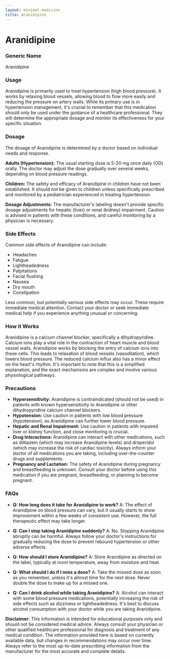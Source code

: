 ```yaml
---
layout: minimal-medicine
title: Aranidipine
---
```


# Aranidipine
### Generic Name
Aranidipine

### Usage
Aranidipine is primarily used to treat hypertension (high blood pressure).  It works by relaxing blood vessels, allowing blood to flow more easily and reducing the pressure on artery walls. While its primary use is in hypertension management,  it's crucial to remember that this medication should only be used under the guidance of a healthcare professional.  They will determine the appropriate dosage and monitor its effectiveness for your specific situation.

### Dosage
The dosage of Aranidipine is determined by a doctor based on individual needs and response.  

**Adults (Hypertension):** The usual starting dose is 5-20 mg once daily (OD) orally.  The doctor may adjust the dose gradually over several weeks, depending on blood pressure readings.

**Children:**  The safety and efficacy of Aranidipine in children have not been established.  It should not be given to children unless specifically prescribed and monitored by a pediatrician experienced in treating hypertension.

**Dosage Adjustments:**  The manufacturer's labeling doesn't provide specific dosage adjustments for hepatic (liver) or renal (kidney) impairment.  Caution is advised in patients with these conditions, and careful monitoring by a physician is necessary.

### Side Effects
Common side effects of Aranidipine can include:

*   Headaches
*   Fatigue
*   Lightheadedness
*   Palpitations
*   Facial flushing
*   Nausea
*   Dry mouth
*   Constipation

Less common, but potentially serious side effects may occur.  These require immediate medical attention.  Contact your doctor or seek immediate medical help if you experience anything unusual or concerning.

### How it Works
Aranidipine is a calcium channel blocker, specifically a dihydropyridine.  Calcium ions play a vital role in the contraction of heart muscle and blood vessel walls.  Aranidipine works by blocking the entry of calcium ions into these cells. This leads to relaxation of blood vessels (vasodilation), which lowers blood pressure. The reduced calcium influx also has a minor effect on the heart's rhythm.  It's important to note that this is a simplified explanation, and the exact mechanisms are complex and involve various physiological pathways.

### Precautions
* **Hypersensitivity:** Aranidipine is contraindicated (should not be used) in patients with known hypersensitivity to Aranidipine or other dihydropyridine calcium channel blockers.
* **Hypotension:**  Use caution in patients with low blood pressure (hypotension), as Aranidipine can further lower blood pressure.
* **Hepatic and Renal Impairment:**  Use caution in patients with impaired liver or kidney function, and close monitoring is crucial.
* **Drug Interactions:** Aranidipine can interact with other medications, such as diltiazem (which may increase Aranidipine levels) and droperidol (which may increase the risk of cardiac toxicity).  Always inform your doctor of all medications you are taking, including over-the-counter drugs and supplements.
* **Pregnancy and Lactation:** The safety of Aranidipine during pregnancy and breastfeeding is unknown.  Consult your doctor before using this medication if you are pregnant, breastfeeding, or planning to become pregnant.

### FAQs

* **Q: How long does it take for Aranidipine to work?** A: The effect of Aranidipine on blood pressure can vary, but it usually starts to show improvement within a few weeks of consistent use.  However, the full therapeutic effect may take longer.

* **Q: Can I stop taking Aranidipine suddenly?** A: No.  Stopping Aranidipine abruptly can be harmful. Always follow your doctor's instructions for gradually reducing the dose to prevent rebound hypertension or other adverse effects.

* **Q: How should I store Aranidipine?** A: Store Aranidipine as directed on the label, typically at room temperature, away from moisture and heat.

* **Q: What should I do if I miss a dose?** A: Take the missed dose as soon as you remember, unless it's almost time for the next dose.  Never double the dose to make up for a missed one.

* **Q:  Can I drink alcohol while taking Aranidipine?** A:  Alcohol can interact with some blood pressure medications, potentially increasing the risk of side effects such as dizziness or lightheadedness.  It's best to discuss alcohol consumption with your doctor while you are taking Aranidipine.  


**Disclaimer:** This information is intended for educational purposes only and should not be considered medical advice.  Always consult your physician or other qualified healthcare professional for diagnosis and treatment of any medical condition.  The information provided here is based on currently available data, but changes in recommendations may occur over time.  Always refer to the most up-to-date prescribing information from the manufacturer for the most accurate and complete details.
